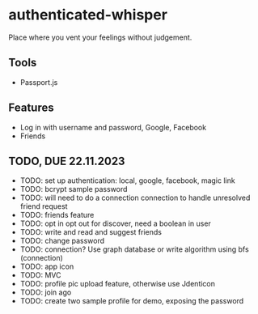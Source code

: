 # authenticated-whisper

Place where you vent your feelings without judgement.

## Tools

- Passport.js

## Features

- Log in with username and password, Google, Facebook
- Friends

## TODO, DUE 22.11.2023

- TODO: set up authentication: local, google, facebook, magic link
- TODO: bcrypt sample password
- TODO: will need to do a connection connection to handle unresolved friend request
- TODO: friends feature
- TODO: opt in opt out for discover, need a boolean in user
- TODO: write and read and suggest friends
- TODO: change password
- TODO: connection? Use graph database or write algorithm using bfs (connection)
- TODO: app icon
- TODO: MVC
- TODO: profile pic upload feature, otherwise use Jdenticon
- TODO: join ago
- TODO: create two sample profile for demo, exposing the password

